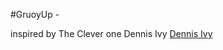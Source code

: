 #GruoyUp - 

inspired by The Clever one Dennis Ivy [Dennis Ivy](https://www.youtube.com/@DennisIvy)
